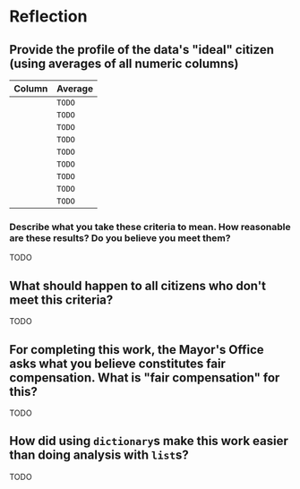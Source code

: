 # Reflection

## Provide the profile of the data's "ideal" citizen (using averages of all numeric columns)

|Column |Average |
|:------|:-------|
|       |`TODO`  |
|       |`TODO`  |
|       |`TODO`  |
|       |`TODO`  |
|       |`TODO`  |
|       |`TODO`  |
|       |`TODO`  |
|       |`TODO`  |
|       |`TODO`  |

### Describe what you take these criteria to mean. How reasonable are these results? Do you believe you meet them?

TODO

## What should happen to all citizens who don't meet this criteria?

TODO

## For completing this work, the Mayor's Office asks what you believe constitutes fair compensation. What is "fair compensation" for this?

TODO

## How did using `dictionary`s make this work easier than doing analysis with `list`s?

TODO